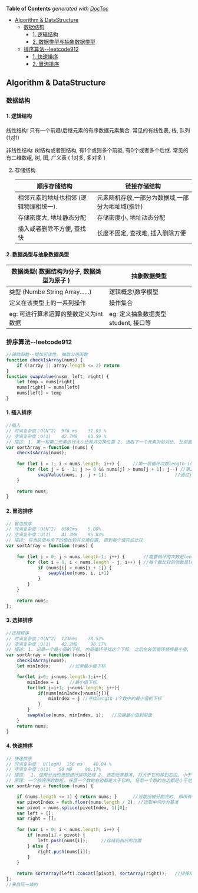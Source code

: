 <!-- START doctoc generated TOC please keep comment here to allow auto update -->
<!-- DON'T EDIT THIS SECTION, INSTEAD RE-RUN doctoc TO UPDATE -->
**Table of Contents**  *generated with [DocToc](https://github.com/thlorenz/doctoc)*

- [Algorithm & DataStructure](#algorithm--datastructure)
  - [数据结构](#%E6%95%B0%E6%8D%AE%E7%BB%93%E6%9E%84)
    - [1. 逻辑结构](#1-%E9%80%BB%E8%BE%91%E7%BB%93%E6%9E%84)
    - [2. 数据类型与抽象数据类型](#2-%E6%95%B0%E6%8D%AE%E7%B1%BB%E5%9E%8B%E4%B8%8E%E6%8A%BD%E8%B1%A1%E6%95%B0%E6%8D%AE%E7%B1%BB%E5%9E%8B)
  - [排序算法--leetcode912](#%E6%8E%92%E5%BA%8F%E7%AE%97%E6%B3%95--leetcode912)
    - [1. 快速排序](#1-%E5%BF%AB%E9%80%9F%E6%8E%92%E5%BA%8F)
    - [2. 冒泡排序](#2-%E5%86%92%E6%B3%A1%E6%8E%92%E5%BA%8F)

<!-- END doctoc generated TOC please keep comment here to allow auto update -->



## Algorithm & DataStructure

### 数据结构

#### 1. 逻辑结构

线性结构: 只有一个前趋\后继元素的有序数据元素集合. 常见的有线性表, 栈, 队列 (1对1)

非线性结构: 树结构或者图结构, 有1个或则多个前驱, 有0个或者多个后继. 常见的有二维数组, 树, 图, 广义表 ( 1对多, 多对多 )

2. 存储结构

   | 顺序存储结构                           | 链接存储结构                                     |
   | -------------------------------------- | ------------------------------------------------ |
   | 相邻元素的地址也相邻 (逻辑物理相统一). | 元素随机存放,一部分为数据域,一部分为地址域(指针) |
   | 存储密度大, 地址静态分配               | 存储密度小, 地址动态分配                         |
   | 插入或者删除不方便, 查找快             | 长度不固定, 查找难, 插入删除方便                 |


#### 2. 数据类型与抽象数据类型

| 数据类型( 数据结构为分子, 数据类型为原子 ) | 抽象数据类型                        |
| ------------------------------------------ | ----------------------------------- |
| 类型 (Numbe String Array......)            | 逻辑概念\数学模型                   |
| 定义在该类型上的一系列操作                 | 操作集合                            |
| eg:  可进行算术运算的整数定义为int数据     | eg: 定义抽象数据类型student, 接口等 |



### 排序算法--leetcode912

```js
//辅助函数--增加可读性, 抽取公用函数
function checkIsArray(nums) {
    if (!array || array.length <= 2) return
}
function swapValue(nusm, left, right) {
    let temp = nums[right]
    nums[right] = nums[left]
    nums[left] = temp
}
```

#### 1. 插入排序

```js
//插入
// 时间复杂度：O(N^2)  976 ms    31.83 %
// 空间复杂度：O(1)    42.7MB    63.59 %
// 描述: 1. 第一和第二元素进行大小比较并交换位置 2. 选取下一个元素向前对比, 比前面值小的化就的话交换位置, 以此类推.
var sortArray = function (nums) {
    checkIsArray(nums);
    
    for (let i = 1; i < nums.length; i++) {		//第一层循环次数length-i(length-1), 设i为1让第二层判断方便
        for (let j = i - 1; j >= 0 && nums[j] > nums[j + 1]; j--) //第二层循环, 当比较到第一个元素时停止向前比较
            swapValue(nums, j, j + 1);							//通过j--来设置向前. 如果第j+1个比第j个小就往前挪
    }
    
    return nums;
}
```

#### 2. 冒泡排序

```js
// 冒泡排序
// 时间复杂度：O(N^2)  6592ms    5.08%
// 空间复杂度：O(1)    41.3MB    95.83%
// 描述: 将当前值与余下的值比较并交换位置, 直到每个值完成比较.
var sortArray = function (nums) {
    
    for (let j = 0; j < nums.length-1; j++) {		//需要循环的次数是length-1, 因为最后一个元素已经是最大数了
        for (let i = 0; i < nums.length - j; i++) {	//每个数比较的次数是length-j, 已经比较不需要再次比较.
            if (nums[i] > nums[i + 1]) {
                swapValue(nums, i, i+1)
            }
        }
    }
    
    return nums;
};
```

#### 3. 选择排序

```js
//选择排序
// 时间复杂度：O(N^2)  1236ms    28.52%
// 空间复杂度：O(1)    42.2MB     90.17%
// 描述: 1. 记录一个最小值的下标, 内层循环寻找这个下标, 之后在外层循环替换最小值, 下次可以从第二小的索引值开始, 以此循环.
var sortArray = function (nums){
    checkIsArray(nums);
    let minIndex;		//记录最小值下标

    for(let i=0; i<nums.length-1;i++){
        minIndex = i	//最小值下标
        for(let j=i+1; j<nums.length; j++){
            if(nums[minIndex]>nums[j]){
                minIndex = j //寻找length-i个数中的最小值的下标
            }
        }
        swapValue(nums, minIndex, i);	//交换最小值到前面
    }
    return nums;
}
```

#### 4. 快速排序

```js
// 快速排序
// 时间复杂度： O(logN)  156 ms    48.84 %
// 空间复杂度：O(1)   50 MB     90.17%
// 描述:	1. 使用分治的思想进行排序处理 2. 选定任意基准, 将大于它的移到右边, 小于他的移到左边 3. 对"基准"左边和右边的两个子集，不断重复第一步和第二步，直到所有子集只剩下一个元素为止
// 原理: 一个排完序的数组, 任意一个数的右边都是大于它的, 任意一个数的左边都是小于他的, 以此反推.
var sortArray = function (nums) {

    if (nums.length <= 1) { return nums; }		//当数组被分割完时, 即所有子集只有一个元素
    var pivotIndex = Math.floor(nums.length / 2); //选取中间作为基准
    var pivot = nums.splice(pivotIndex, 1)[0];
    var left = [];		
    var right = [];
    
    for (var i = 0; i < nums.length; i++) {
        if (nums[i] < pivot) {
            left.push(nums[i]);		//存储到相应的位置
        } else {
            right.push(nums[i]);
        }
    }
    
    return sortArray(left).concat([pivot], sortArray(right));	//拼接结果
};
//来自阮一峰的
```








